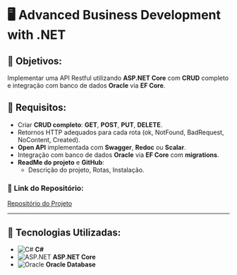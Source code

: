 # 🖥️ **Advanced Business Development with .NET**

## 🔶 **Objetivos:**
Implementar uma API Restful utilizando **ASP.NET Core** com **CRUD** completo e integração com banco de dados **Oracle** via **EF Core**.

## 🔧 **Requisitos:**
- Criar **CRUD completo**: **GET**, **POST**, **PUT**, **DELETE**.
- Retornos HTTP adequados para cada rota (ok, NotFound, BadRequest, NoContent, Created).
- **Open API** implementada com **Swagger**, **Redoc** ou **Scalar**.
- Integração com banco de dados **Oracle** via **EF Core** com **migrations**.
- **ReadMe do projeto** e **GitHub**:
  - Descrição do projeto, Rotas, Instalação.

### 📂 **Link do Repositório:**  
[Repositório do Projeto](https://github.com/joao1015/AutoCarePlusReact)

---

## 🎨 **Tecnologias Utilizadas:**
- ![C#](https://upload.wikimedia.org/wikipedia/commons/thumb/1/1f/Csharp_Logo.svg/800px-Csharp_Logo.svg.png) **C#**
- ![ASP.NET](https://upload.wikimedia.org/wikipedia/commons/thumb/e/ec/ASP.NET_Logo.svg/1200px-ASP.NET_Logo.svg.png) **ASP.NET Core**
- ![Oracle](https://upload.wikimedia.org/wikipedia/commons/4/46/Oracle_logo.svg) **Oracle Database**
